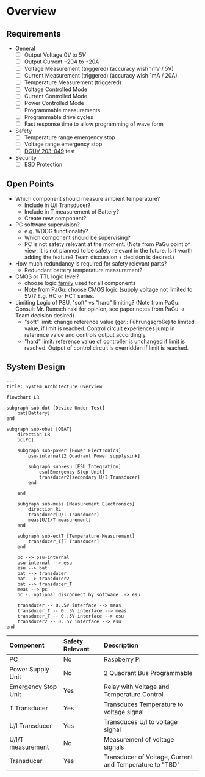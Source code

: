 # Overview

## Requirements

- General
    - [ ] Output Voltage $0V$ to $5V$
    - [ ] Output Current $-20A$ to $+20A$
    - [ ] Voltage Measurement (triggered) (accuracy wish 1mV / 5V)
    - [ ] Current Measurement (triggered) (accuracy wish 1mA / 20A)
    - [ ] Temperature Measurement (triggered)
    - [ ] Voltage Controlled Mode
    - [ ] Current Controlled Mode
    - [ ] Power Controlled Mode
    - [ ] Programmable measurements
    - [ ] Programmable drive cycles
    - [ ] Fast response time to allow programming of wave form
- Safety
    - [ ] Temperature range emergency stop
    - [ ] Voltage range emergency stop
    - [ ] [DGUV 203-049][dguv] test
- Security
    - [ ] ESD Protection

[dguv]: (https://publikationen.dguv.de/widgets/pdf/download/article/829)

## Open Points

- Which component should measure ambient temperature?
    - Include in U/I Transducer?
    - Include in T measurement of Battery?
    - Create new component?
- PC software supervision?
    - e.g. WDOG functionality?
    - Which component should be supervising?
    - PC is not safety relevant at the moment. (Note from PaGu point of view: It
      is not planned to be safety relevant in the future. Is it worth adding the
      feature? Team discussion + decision is desired.)
- How much redundancy is required for safety relevant parts?
    - Redundant battery temperature measurement?
- CMOS or TTL logic level?
    - choose logic [family][7400-families] used for all components
    - Note from PaGu: choose CMOS logic (supply voltage not limited to 5V)? E.g.
        HC or HCT series.
- Limiting Logic of PSU, "soft" vs "hard" limiting? (Note from PaGu: Consult Mr.
    Rumschinski for opinion, see paper notes from PaGu -> Team decision desired)
    - "soft" limit: change reference value (ger.: Führungsgröße) to limited
        value, if limit is reached. Control circuit experiences jump in
        reference value and controls output accordingly.
    - "hard" limit: reference value of controller is unchanged if limit is
        reached. Output of control circuit is overridden if limit is reached.

[7400-families]: https://en.wikipedia.org/wiki/7400-series_integrated_circuits#Families

## System Design

```mermaid
---
title: System Architecture Overview
---
flowchart LR

subgraph sub-dut [Device Under Test]
    bat[Battery]
end

subgraph sub-obat [OBAT]
    direction LR
    pc[PC]

    subgraph sub-power [Power Electronics]
        psu-internal[2 Quadrant Power supplysink]

        subgraph sub-esu [ESU Integration]
            esu[Emergency Stop Unit]
            transducer2[secondary U/I Transducer]
        end

    end

    subgraph sub-meas [Measurement Electronics]
        direction RL
        transducer[U/I Transducer]
        meas[U/I/T measurement]
    end

    subgraph sub-extT [Temperature Measurement]
        transducer_T[T Transducer]
    end

    pc --> psu-internal
    psu-internal --> esu
    esu --> bat
    bat --> transducer
    bat --> transducer2
    bat --> transducer_T
    meas --> pc
    pc -. optional disconnect by software .-> esu

    transducer -- 0..5V interface --> meas
    transducer_T -- 0..5V interface --> meas
    transducer_T -- 0..5V interface --> esu
    transducer2 -- 0..5V interface --> esu
end
```

| Component           | Safety Relevant | Description                                             |
|:--------------------|:----------------|:--------------------------------------------------------|
| PC                  | No              | Raspberry Pi                                            |
| Power Supply Unit   | No              | 2 Quadrant Bus Programmable                             |
| Emergency Stop Unit | Yes             | Relay with Voltage and Temperature Control              |
| T Transducer        | Yes             | Transduces Temperature to voltage signal                |
| U/I Transducer      | Yes             | Transduces U/I to voltage signal                        |
| U/I/T measurement   | No              | Measurement of voltage signals                          |
| Transducer          | Yes             | Transducer of Voltage, Current and Temperature to "TBD" |
